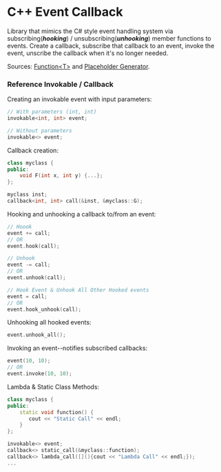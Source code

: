 # C++ Event Callback
Library that mimics the C# style event handling system via subscribing(***hooking***) / unsubscribing(***unhooking***) member functions to events. Create a callback, subscribe that callback to an event, invoke the event, unscribe the callback when it's no longer needed.

Sources: [Function\<T\>](http://stackoverflow.com/a/9568485) and [Placeholder Generator](http://stackoverflow.com/a/21664270/4988255).

### Reference Invokable / Callback

Creating an invokable event with input parameters:
```C++
// With parameters (int, int)
invokable<int, int> event;

// Without parameters
invokable<> event;
```
Callback creation:
```C++
class myclass {
public:
    void F(int x, int y) {...};
};

myclass inst;
callback<int, int> call(&inst, &myclass::G);
```
Hooking and unhooking a callback to/from an event:
```C++
// Hoook
event += call;
// OR
event.hook(call);

// Unhook
event -= call;
// OR
event.unhook(call);

// Hook Event & Unhook All Other Hooked events
event = call;
// OR
event.hook_unhook(call);
```
Unhooking all hooked events:
```C++
event.unhook_all();
```

Invoking an event--notifies subscribed callbacks:
```C++
event(10, 10);
// OR
event.invoke(10, 10);
```
Lambda & Static Class Methods:
```C++
class myclass {
public:
    static void function() {
       cout << "Static Call" << endl;
    }
};

invokable<> event;
callback<> static_call(&myclass::function);
callback<> lambda_call([](){cout << "Lambda Call" << endl;});
...
```
